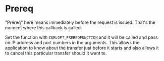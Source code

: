 # Prereq

"Prereq" here means immediately before the request is issued. That's the
moment where this callback is called.

Set the function with `CURLOPT_PREREQFUNCTION` and it will be called and pass
on IP address and port numbers in the arguments. This allows the application
to know about the transfer just before it starts and also allows it to cancel
this particular transfer should it want to.
